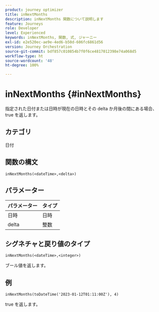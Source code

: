```yaml
---
product: journey optimizer
title: inNextMonths
description: inNextMonths 関数について説明します
feature: Journeys
role: Developer
level: Experienced
keywords: inNextMonths, 関数, 式, ジャーニー
exl-id: e2e520ec-ae9e-4ed6-b50d-606fc6861d56
version: Journey Orchestration
source-git-commit: bdf857c010854b7f0f6ce4817012398e74a068d5
workflow-type: ht
source-wordcount: '48'
ht-degree: 100%

---
```


# inNextMonths {#inNextMonths}

指定された日付または日時が現在の日時とその delta か月後の間にある場合、true を返します。

## カテゴリ

日付

## 関数の構文

`inNextMonths(<dateTime>,<delta>)`

## パラメーター

| パラメーター | タイプ |
|-----------|------------------|
| 日時 | 日時 |
| delta | 整数 |

## シグネチャと戻り値のタイプ

`inNextMonths(<dateTime>,<integer>)`

ブール値を返します。

## 例

`inNextMonths(toDateTime('2023-01-12T01:11:00Z'), 4)`

true を返します。
